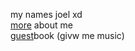 my names joel xd  
[more](http://txti.es/ohmygodf) about me  
[guest](https://joel.123guestbook.com/)book (givw me music)
